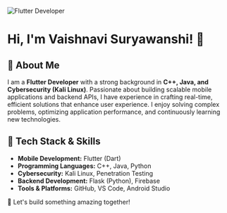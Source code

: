 
![Flutter Developer](https://upload.wikimedia.org/wikipedia/commons/1/17/Google-flutter-logo.png)

# Hi, I'm Vaishnavi Suryawanshi! 👋

## 🚀 About Me
I am a **Flutter Developer** with a strong background in **C++, Java, and Cybersecurity (Kali Linux)**. Passionate about building scalable mobile applications and backend APIs, I have experience in crafting real-time, efficient solutions that enhance user experience. I enjoy solving complex problems, optimizing application performance, and continuously learning new technologies.

## 🔧 Tech Stack & Skills
- **Mobile Development:** Flutter (Dart)
- **Programming Languages:** C++, Java, Python
- **Cybersecurity:** Kali Linux, Penetration Testing
- **Backend Development:** Flask (Python), Firebase
- **Tools & Platforms:** GitHub, VS Code, Android Studio


🚀 Let's build something amazing together!

<!--
**Vaishnavi121103/vaishnavi121103** is a ✨ _special_ ✨ repository because its `README.md` (this file) appears on your GitHub profile.

Here are some ideas to get you started:

- 🔭 I’m currently working on ...
- 🌱 I’m currently learning ...
- 👯 I’m looking to collaborate on ...
- 🤔 I’m looking for help with ...
- 💬 Ask me about ...
- 📫 How to reach me: ...
- 😄 Pronouns: ...
- ⚡ Fun fact: ...
-->
